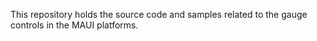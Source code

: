 This repository holds the source code and samples related to the gauge controls in the MAUI platforms. 